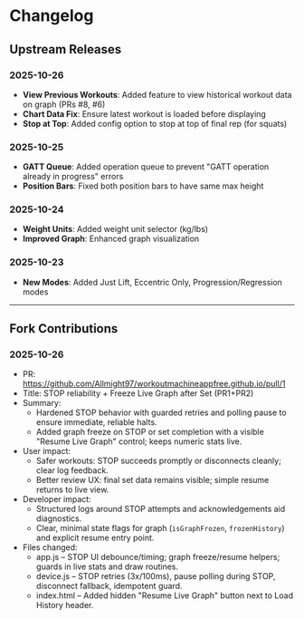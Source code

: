 # Changelog

## Upstream Releases

### 2025-10-26
- **View Previous Workouts**: Added feature to view historical workout data on graph (PRs #8, #6)
- **Chart Data Fix**: Ensure latest workout is loaded before displaying
- **Stop at Top**: Added config option to stop at top of final rep (for squats)

### 2025-10-25
- **GATT Queue**: Added operation queue to prevent "GATT operation already in progress" errors
- **Position Bars**: Fixed both position bars to have same max height

### 2025-10-24
- **Weight Units**: Added weight unit selector (kg/lbs)
- **Improved Graph**: Enhanced graph visualization

### 2025-10-23
- **New Modes**: Added Just Lift, Eccentric Only, Progression/Regression modes

---

## Fork Contributions

### 2025-10-26
- PR: https://github.com/Allmight97/workoutmachineappfree.github.io/pull/1
- Title: STOP reliability + Freeze Live Graph after Set (PR1+PR2)
- Summary:
  - Hardened STOP behavior with guarded retries and polling pause to ensure immediate, reliable halts.
  - Added graph freeze on STOP or set completion with a visible "Resume Live Graph" control; keeps numeric stats live.
- User impact:
  - Safer workouts: STOP succeeds promptly or disconnects cleanly; clear log feedback.
  - Better review UX: final set data remains visible; simple resume returns to live view.
- Developer impact:
  - Structured logs around STOP attempts and acknowledgements aid diagnostics.
  - Clear, minimal state flags for graph (`isGraphFrozen`, `frozenHistory`) and explicit resume entry point.
- Files changed:
  - app.js – STOP UI debounce/timing; graph freeze/resume helpers; guards in live stats and draw routines.
  - device.js – STOP retries (3x/100ms), pause polling during STOP, disconnect fallback, idempotent guard.
  - index.html – Added hidden "Resume Live Graph" button next to Load History header.

